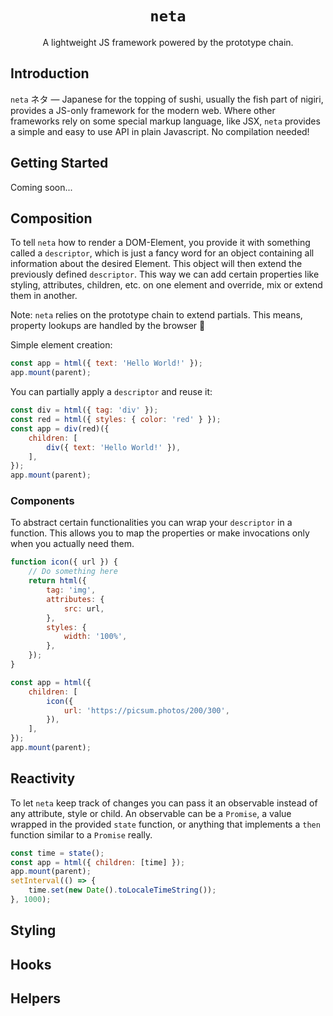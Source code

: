 <h1 align="center"><code>neta</code></h1>
<p align="center">A lightweight JS framework powered by the prototype chain.</p>

## Introduction
`neta` ネタ — Japanese for the topping of sushi, usually the fish part of nigiri, provides a JS-only framework for the 
modern web. Where other frameworks rely on some special markup language, like JSX, `neta` provides a simple and easy
to use API in plain Javascript. No compilation needed!

## Getting Started
Coming soon...

## Composition
To tell `neta` how to render a DOM-Element, you provide it with something called a `descriptor`, which is just a fancy 
word for an object containing all information about the desired Element. This object will then extend the previously
defined `descriptor`. This way we can add certain properties like styling, attributes, children, etc. on one 
element and override, mix or extend them in another.

Note: `neta` relies on the prototype chain to extend partials. This means, property lookups are handled by the browser 🎉

Simple element creation:
```js
const app = html({ text: 'Hello World!' });
app.mount(parent);
```

You can partially apply a `descriptor` and reuse it:
```js
const div = html({ tag: 'div' });
const red = html({ styles: { color: 'red' } });
const app = div(red)({
    children: [
        div({ text: 'Hello World!' }),
    ],
});
app.mount(parent);
```

### Components
To abstract certain functionalities you can wrap your `descriptor` in a function. This allows you to map the properties
or make invocations only when you actually need them.

```js
function icon({ url }) {
    // Do something here
    return html({
        tag: 'img',
        attributes: {
            src: url,
        },
        styles: {
            width: '100%',
        },
    });
}

const app = html({
    children: [
        icon({ 
            url: 'https://picsum.photos/200/300',
        }),
    ],
});
app.mount(parent);
```

## Reactivity
To let `neta` keep track of changes you can pass it an observable instead of any attribute, style or child.
An observable can be a `Promise`, a value wrapped in the provided `state` function, or anything that implements a `then`
function similar to a `Promise` really.

```js
const time = state();
const app = html({ children: [time] });
app.mount(parent);
setInterval(() => {
    time.set(new Date().toLocaleTimeString());
}, 1000);
```

## Styling
## Hooks
## Helpers
